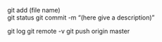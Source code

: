 git add (file name)  
git status 
git commit -m “(here give a description)”

git log 
git remote -v
git push origin master 